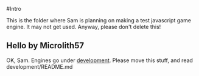 #Intro

This is the folder where Sam is planning on making a test javascript game engine. It may not get used. Anyway, please don't delete this!

## Hello by Microlith57

OK, Sam. Engines go under [development](https://github.com/OpenColonyShip/OpenColonyShip/tree/master/development). Please move this stuff, and read development/README.md
